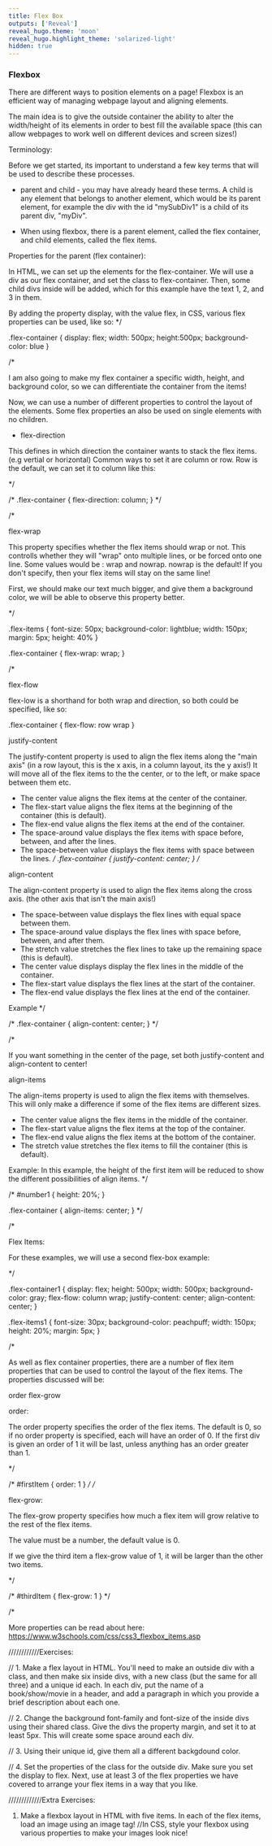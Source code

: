 ```yaml
---
title: Flex Box
outputs: ['Reveal']
reveal_hugo.theme: 'moon'
reveal_hugo.highlight_theme: 'solarized-light'
hidden: true
---
```


### Flexbox

There are different ways to position elements on a page! Flexbox is an efficient way of managing webpage layout and aligning elements. 

The main idea is to give the outside container the ability to alter the width/height of its elements in order to best fill the available space (this can allow webpages to work well on different devices and screen sizes!)

Terminology:

Before we get started, its important to understand a few key terms that will be used to describe these processes.

* parent and child - you may have already heard these terms. A child is any element that belongs to another element, which would be its parent element, for example the div with the id "mySubDiv1" is a child of its parent div, "myDiv". 

* When using flexbox, there is a parent element, called the flex container, and child elements, called the flex items. 

Properties for the parent (flex container):

In HTML, we can set up the elements for the flex-container. We will use a div as our flex container, and  set the class to flex-container. Then, some child divs inside will be added, which for this example have the text 1, 2, and 3 in them. 

By adding the property display, with the value flex, in CSS, various flex properties can be used, like so:
*/

.flex-container {
  display: flex;
  width: 500px;
  height:500px;
  background-color: blue
}

/*

I am also going to make my flex container a specific width, height, and background color, so we can differentiate the container from the items!

Now, we can use a number of different properties to control the layout of the elements. Some flex properties an also be used on single elements with no children. 

* flex-direction 

This  defines in which direction the container wants to stack the flex items. (e.g vertial or horizontal) Common ways to set it are column or row. Row is the default, we can set it to column like this:

*/

/* .flex-container {
  flex-direction: column;
} */

/*

flex-wrap

This property specifies whether the flex items should wrap or not. This controlls whether they will "wrap" onto multiple lines, or be forced onto one line. Some values would be : wrap and nowrap. nowrap is the default! If you don't specify, then your flex items will stay on the same line!

First, we should make our text much bigger, and give them a background color, we will be able to observe this property better. 

*/

.flex-items {
  font-size: 50px;
  background-color: lightblue;
  width: 150px;
  margin: 5px;
  height: 40%
}

.flex-container {
  flex-wrap: wrap;
}


/*

flex-flow

flex-low is a shorthand for both wrap and direction, so both could be specified, like so:

.flex-container {
  flex-flow: row wrap
}

justify-content

The justify-content property is used to align the flex items along the "main axis" (in a row layout, this is the x axis, in a column layout, its the y axis!) It will move all of the flex items to the the center, or to the left, or make space between them etc. 

* The center value aligns the flex items at the center of the container.
* The flex-start value aligns the flex items at the beginning of the container (this is default).
* The flex-end value aligns the flex items at the end of the container.
* The space-around value displays the flex items with space before, between, and after the lines.
* The space-between value displays the flex items with space between the lines.
*/
.flex-container {
  justify-content: center;
}
/*

align-content

The align-content property is used to align the flex items along the cross axis. (the other axis that isn't the main axis!)

* The space-between value displays the flex lines with equal space between them.
* The space-around value displays the flex lines with space before, between, and after them.
* The stretch value stretches the flex lines to take up the remaining space (this is default).
* The center value displays display the flex lines in the middle of the container.
* The flex-start value displays the flex lines at the start of the container.
* The flex-end value displays the flex lines at the end of the container. 

Example
*/

/* .flex-container {
  align-content: center;
} */

/* 

If you want something in the center of the page, set both justify-content and align-content to center!

align-items

The align-items property is used to align the flex items with themselves. This will only make a difference if some of the flex items are different sizes.

* The center value aligns the flex items in the middle of the container.
* The flex-start value aligns the flex items at the top of the container.
* The flex-end value aligns the flex items at the bottom of the container.
* The stretch value stretches the flex items to fill the container (this is default).

Example: 
In this example, the height of the first item will be reduced to show the different possibilities of align items. 
*/

/* #number1 {
  height: 20%;
}

.flex-container {
  align-items: center; 
} */ 

/*


Flex Items:

For these examples, we will use a second flex-box example: 

*/

.flex-container1 {
  display: flex;
  height: 500px;
  width: 500px;
  background-color: gray;
  flex-flow: column wrap;
  justify-content: center;
  align-content: center;
}

.flex-items1 {
  font-size: 30px;
  background-color: peachpuff;
  width: 150px;
  height: 20%;
  margin: 5px;
}




/*

As well as flex container properties, there are a number of flex item properties that can be used to control the layout of the flex items. The properties discussed will be: 

order
flex-grow

order:

The order property specifies the order of the flex items. The default is 0, so if no order property is specified, each will have an order of 0. If the first div is given an order of 1 it will be last, unless anything has an order greater than 1. 

*/

/* #firstItem {
  order: 1
}
 */
/*


flex-grow:

The flex-grow property specifies how much a flex item will grow relative to the rest of the flex items.

The value must be a number, the default value is 0.

If we give the third item a flex-grow value of 1, it will be larger than the other two items. 

*/

/* #thirdItem {
  flex-grow: 1
} */

/*

More properties can be read about here: https://www.w3schools.com/css/css3_flexbox_items.asp

////////////Exercises:

// 1. Make a flex layout in HTML. You'll need to make an outside div with a class, and then make six inside divs, with a new class (but the same for all three) and a unique id each. In each div, put the name of a book/show/movie in a header, and add a paragraph in which you provide a brief description about each one. 

// 2. Change the background font-family and font-size of the inside divs using their shared class. Give the divs the property margin, and set it to at least 5px. This will create some space around each div. 

// 3. Using their unique id, give them all a different backgdound color. 

// 4. Set the properties of the class for the outside div. Make sure you set the display to flex. Next, use at least 3 of the flex properties we have covered to arrange your flex items in a way that you like. 


/////////////Extra Exercises:
1. Make a flexbox layout in HTML with five items. In each of the flex items, load an image using an image tag!
//In CSS, style your flexbox using various properties to make your images look nice!


















